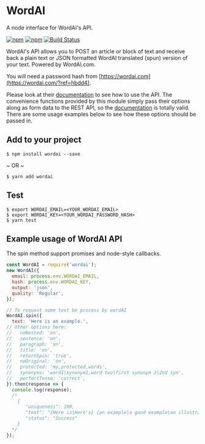 # WordAI

A node interface for WordAI's API.

[![npm](https://img.shields.io/npm/v/wordai.svg)](https://www.npmjs.com/package/wordai)
[![npm](https://img.shields.io/npm/dt/wordai.svg)](https://www.npmjs.com/package/wordai)
[![Build Status](https://travis-ci.org/braytonstafford/wordai.svg?branch=master)](https://travis-ci.org/braytonstafford/wordai)

WordAI's API allows you to POST an article or block of text and receive back a plain text or JSON formatted WordAI translated (spun) version of your text. Powered by WordAI.com.

You will need a password hash from [https://wordai.com](https://wordai.com/?ref=hbdd4).

Please look at their [documentation](https://wordai.com/?ref=hbdd4/api.php) to see how to use the API. The convenience functions provided by this module
simply pass their options along as form data to the REST API, so the [documentation](https://wordai.com/?ref=hbdd4/api.php)
is totally valid. There are some usage examples below to see how these options should be passed in.

## Add to your project
```shell
$ npm install wordai --save
```
~ OR ~
```shell
$ yarn add wordai
```

## Test
```shell
$ export WORDAI_EMAIL=<YOUR_WORDAI_EMAIL>
$ export WORDAI_KEY=<YOUR_WORDAI_PASSWORD_HASH>
$ yarn test
```

## Example usage of WordAI API
The spin method support promises and node-style callbacks.
```js
const WordAI = require('wordai');
new WordAI({
  email: process.env.WORDAI_EMAIL,
  hash: process.env.WORDAI_KEY,
  output: 'json',
  quality: 'Regular',
});

// To request some text be process by wordAI
WordAI.spin({
  text: 'Here is an example.',
// Other options here:
//   noNested: 'on',
//   sentence: 'on',
//   paragraph: 'on',
//   title: 'on',
//   returnSpin: 'true',
//   noOriginal: 'on',
//   protected: 'my,protected,words',
//   synonyms: 'word1|synonym1,word two|first synonym 2|2nd syn',
//   perfectTense: 'correct',
}).then(response => {
  console.log(response);
  /*
    {
       "uniqueness": 100,
       "text": "{Here is|Here's} {an example|a good example|an illustration}.\n",
       "status": "Success"
    }
  */
});
```
